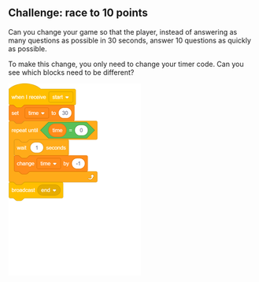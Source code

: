 ## Challenge: race to 10 points

Can you change your game so that the player, instead of answering as many questions as possible in 30 seconds, answer 10 questions as quickly as possible.

To make this change, you only need to change your timer code. Can you see which blocks need to be different?

![blocks_1546522098_9819555](images/blocks_1546522098_9819555.png)